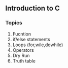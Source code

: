 ## Introduction to C 

### Topics
1. Fucntion 
2. if/else statements
3. Loops (for,wile,dowhile)
4. Operators
5. Dry Run
6. Truth table